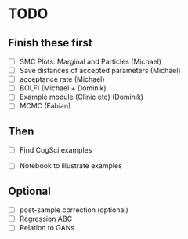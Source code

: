# TODO

## Finish these first

- [ ] SMC Plots: Marginal and Particles (Michael)
- [ ] Save distances of accepted parameters (Michael)
- [ ] acceptance rate (Michael)
- [ ] BOLFI (Michael + Dominik)
- [ ] Example module (Clinic etc) (Dominik)
- [ ] MCMC (Fabian)

## Then

- [ ] Find CogSci examples
- [ ] Notebook to illustrate examples


## Optional

- [ ] post-sample correction (optional)
- [ ] Regression ABC
- [ ] Relation to GANs
